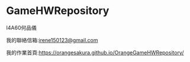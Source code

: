 # GameHWRepository

I4A60何品儀

我的聯絡信箱:irene150123@gmail.com

我的作業首頁:https://orangesakura.github.io/OrangeGameHWRepository/
